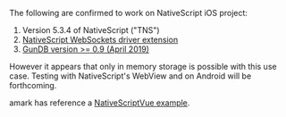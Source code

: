The following are confirmed to work on NativeScript iOS project:

1. Version 5.3.4 of NativeScript ("TNS")
2. [NativeScript WebSockets driver extension](https://www.npmjs.com/package/nativescript-websockets)
3. [GunDB version >= 0.9 (April 2019)](https://github.com/amark/gun/commit/a111e20f271c011b4c0c739b8c4f41d0605fb8ca)

However it appears that only in memory storage is possible with this use case.
Testing with NativeScript's WebView and on Android will be forthcoming.

amark has reference a [NativeScriptVue example](https://github.com/gundb/feature-requests/issues/26).